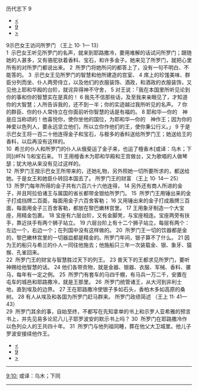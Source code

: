 ﻿





 历代志下 9




* [<](bible/2CH08.md)
* [9](bible/2CH.md)
* [>](bible/2CH10.md)



 
9示巴女王访问所罗门 （王上
10·
1—
13）  
1  示巴女王听见所罗门的名声，就来到耶路撒冷，要用难解的话试问所罗门；跟随她的人甚多，又有骆驼驮着香料、宝石，和许多金子。她来见了所罗门，就把心里所有的对所罗门都说出来。 
2  所罗门将她所问的都答上了，没有一句不明白、不能答的。 
3  示巴女王见所罗门的智慧和他所建造的宫室、 
4 席上的珍馐美味、群臣分列而坐、仆人两旁侍立，以及他们的衣服装饰、酒政，和酒政的衣服装饰，又见他上耶和华殿的台阶，就诧异得神不守舍， 
5 对王说：「我在本国里所听见论到你的事和你的智慧实在是真的！ 
6 我先不信那些话，及至我来亲眼见了，才知道你的大智慧；人所告诉我的，还不到一半；你的实迹越过我所听见的名声。 
7 你的群臣、你的仆人常侍立在你面前听你智慧的话是有福的。 
8 耶和华—你的　神是应当称颂的！他喜悦你，使你坐他的国位，为耶和华—你的　神作王；因为你的　神爱以色列人，要永远坚立他们，所以立你作他们的王，使你秉公行义。」 
9 于是示巴女王将一百二十他连得金子和宝石，与极多的香料送给所罗门王；她送给王的香料，以后再没有这样的。  
10  希兰的仆人和所罗门的仆人从俄斐运了金子来，也运了檀香木[或译：乌木；下同](#FN
1)和宝石来。 
11 王用檀香木为耶和华殿和王宫做台，又为歌唱的人做琴瑟；犹大地从来没有见过这样的。  
12  所罗门王按示巴女王所带来的，还她礼物，另外照她一切所要所求的，都送给她。于是女王和她臣仆转回本国去了。 所罗门王的财富 （王上
10·
14—
25）  
13  所罗门每年所得的金子共有六百六十六他连得， 
14 另外还有商人所进的金子，并且阿拉伯诸王与属国的省长都带金银给所罗门。 
15  所罗门王用锤出来的金子打成挡牌二百面，每面用金子六百舍客勒； 
16 又用锤出来的金子打成盾牌三百面，每面用金子三百舍客勒，都放在黎巴嫩林宫里。 
17 王用象牙制造一个大宝座，用精金包裹。 
18 宝座有六层台阶，又有金脚凳，与宝座相连。宝座两旁有扶手，靠近扶手有两个狮子站立。 
19 六层台阶上有十二个狮子站立，每层有两个：左边一个，右边一个；在列国中没有这样做的。 
20  所罗门王一切的饮器都是金的，黎巴嫩林宫里的一切器皿都是精金的。所罗门年间，银子算不了什么。 
21 因为王的船只与希兰的仆人一同往他施去；他施船只三年一次装载金、银、象牙、猿猴、孔雀回来。  
22  所罗门王的财宝与智慧胜过天下的列王。 
23 普天下的王都求见所罗门，要听　神赐给他智慧的话。 
24 他们各带贡物，就是金器、银器、衣服、军械、香料、骡马，每年有一定之例。 
25  所罗门有套车的马四千棚，有马兵一万二千，安置在屯车的城邑和耶路撒冷，就是王那里。 
26  所罗门统管诸王，从大河到非利士地，直到埃及的边界。 
27 王在耶路撒冷使银子多如石头，香柏木多如高原的桑树。 
28 有人从埃及和各国为所罗门赶马群来。 所罗门政绩简述 （王上
11·
41—
43）  
29  所罗门其余的事，自始至终，不都写在先知拿单的书上和示罗人亚希雅的预言书上，并先见易多论尼八儿子耶罗波安的默示书上吗？ 
30  所罗门在耶路撒冷作以色列众人的王共四十年。 
31  所罗门与他列祖同睡，葬在他父大卫城里。他儿子罗波安接续他作王。 
* [<](bible/2CH08.md)
* [9](bible/2CH.md)
* [>](bible/2CH10.md)





---


[9:10:](#V10)
或译：乌木；下同




---









